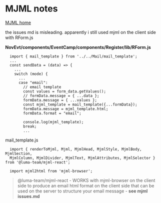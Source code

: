 # MJML notes

[MJML home](https://mjml.io/)   

the issues md is misleading. apparently i still used mjml on the client side with RForm.js

**NovEvt/components/EventCamp/components/Register/lib/RForm.js**
```
  import { mail_template } from '../../Mail/mail_template';
  ...
  const sendData = (data) => {
    ...
    switch (mode) {
      ...
      case "email":
        // email template
        const values = form_data.getValues();
        // formData.message = { ...data };
        formData.message = { ...values };
        const mjml_template = mail_template({...formData});
        formData.message = mjml_template.html;
        formData.format = "email";

        console.log(mjml_template);
        break;
        ...
```

mail_template.js
```
  import { renderToMjml, Mjml, MjmlHead, MjmlStyle, MjmlBody, MjmlSection, 
  MjmlColumn, MjmlDivider, MjmlText, MjmlAttributes, MjmlSelector } from '@luma-team/mjml-react';

  import mjml2html from 'mjml-browser';
```
> @luma-team/mjml-react - WORKS with mjml-browser on the client side to produce an email html format on the client side that can be used on the server to structure your email message - **see mjml issues.md**